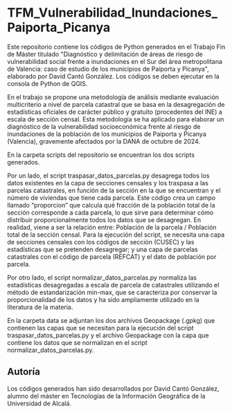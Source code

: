 # TFM_Vulnerabilidad_Inundaciones_Paiporta_Picanya

Este repositorio contiene los códigos de Python generados en el Trabajo Fin de Máster titulado "Diagnóstico y delimitación de áreas de riesgo de vulnerabilidad social frente a inundaciones en el Sur del área metropolitana de Valencia: caso de estudio de los municipios de Paiporta y Picanya", elaborado por David Cantó González. Los códigos se deben ejecutar en la consola de Python de QGIS. 

En el trabajo se propone una metodología de análisis mediante evaluación multicriterio a nivel de parcela catastral que se basa en la desagregación de estadísticas oficiales de carácter público y gratuito (procedentes del INE) a escala de sección censal. Esta metodología se ha aplicado para elaborar un diagnóstico de la vulnerabilidad socioeconómica frente al riesgo de inundaciones de la población de los municipios de Paiporta y Picanya (Valencia), gravemente afectados por la DANA de octubre de 2024. 

En la carpeta scripts del repositorio se encuentran los dos scripts generados.

Por un lado, el script traspasar_datos_parcelas.py desagrega todos los datos existentes en la capa de secciones censales y los traspasa a las parcelas catastrales, en función de la sección en la que se encuentran y el número de viviendas que tiene cada parcela. Este código crea un campo llamado “proporcion” que calcula qué fracción de la población total de la sección corresponde a cada parcela, lo que sirve para determinar cómo distribuir proporcionalmente todos los datos que se desagregan. En realidad, viene a ser la relación entre: Población de la parcela / Población total de la sección censal. Para la ejecución del script, se necesita una capa de secciones censales con los códigos de sección (CUSEC) y las estadísticas que se pretenden desagregar; y una capa de parcelas catastrales con el código de parcela (REFCAT) y el dato de población por parcela.

Por otro lado, el script normalizar_datos_parcelas.py normaliza las estadísticas desagregadas a escala de parcela de catastrales utilizando el método de estandarización min-max, que se caracteriza por conservar la proporcionalidad de los datos y ha sido ampliamente utilizado en la literatura de la materia.

En la carpeta data se adjuntan los dos archivos Geopackage (.gpkg) que contienen las capas que se necesitan para la ejecución del script traspasar_datos_parcelas.py y el archivo Geopackage con la capa que contiene los datos que se normalizan en el script normalizar_datos_parcelas.py.

## Autoría

Los códigos generados han sido desarrollados por David Cantó González, alumno del máster en Tecnologías de la Información Geográfica de la Universidad de Alcalá.
